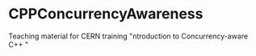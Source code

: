 # CPPConcurrencyAwareness
Teaching material for CERN training "ntroduction to Concurrency-aware C++ "
